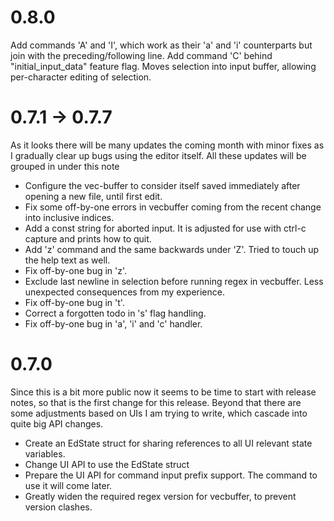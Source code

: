 # 0.8.0
Add commands 'A' and 'I', which work as their 'a' and 'i' counterparts but join with the preceding/following line.
Add command 'C' behind "initial_input_data" feature flag. Moves selection into input buffer, allowing per-character editing of selection.

# 0.7.1 -> 0.7.7
As it looks there will be many updates the coming month with minor fixes as I gradually clear up bugs
using the editor itself. All these updates will be grouped in under this note

* Configure the vec-buffer to consider itself saved immediately after opening a new file, until first edit.
* Fix some off-by-one errors in vecbuffer coming from the recent change into inclusive indices.
* Add a const string for aborted input. It is adjusted for use with ctrl-c capture and prints how to quit.
* Add 'z' command and the same backwards under 'Z'. Tried to touch up the help text as well.
* Fix off-by-one bug in 'z'.
* Exclude last newline in selection before running regex in vecbuffer. Less unexpected consequences from my experience.
* Fix off-by-one bug in 't'.
* Correct a forgotten todo in 's' flag handling.
* Fix off-by-one bug in 'a', 'i' and 'c' handler.

# 0.7.0
Since this is a bit more public now it seems to be time to start with release notes, so that is the
first change for this release. Beyond that there are some adjustments based on UIs I am trying to write,
which cascade into quite big API changes.

* Create an EdState struct for sharing references to all UI relevant state variables.
* Change UI API to use the EdState struct
* Prepare the UI API for command input prefix support. The command to use it will come later.
* Greatly widen the required regex version for vecbuffer, to prevent version clashes.
